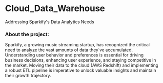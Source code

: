 # Cloud_Data_Warehouse
Addressing Sparkify's Data Analytics Needs

### About the project:
Sparkify, a growing music streaming startup, has recognized the critical need to analyze the vast amounts of data they've accumulated. Understanding user behavior and preferences is essential for driving business decisions, enhancing user experience, and staying competitive in the market. Moving their data to the cloud (AWS Redshift) and implementing a robust ETL pipeline is imperative to unlock valuable insights and maintain their growth trajectory.

### 

